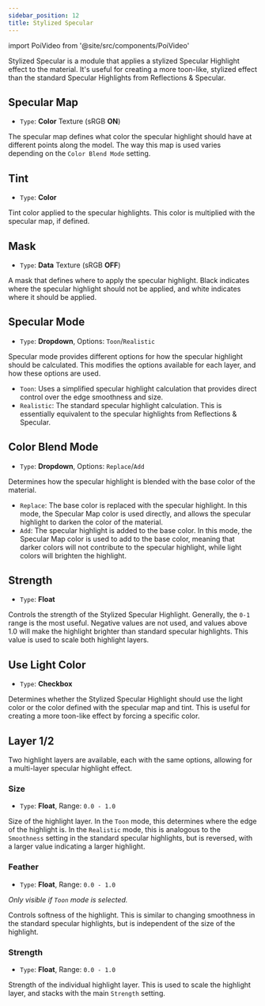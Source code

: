 ```yaml
---
sidebar_position: 12
title: Stylized Specular
---
```

import PoiVideo from '@site/src/components/PoiVideo'

Stylized Specular is a module that applies a stylized Specular Highlight effect to the material. It's useful for creating a more toon-like, stylized effect than the standard Specular Highlights from Reflections & Specular.

## Specular Map

- `Type`: **Color** Texture (sRGB **ON**)

The specular map defines what color the specular highlight should have at different points along the model. The way this map is used varies depending on the `Color Blend Mode` setting.

## Tint

- `Type`: **Color**

Tint color applied to the specular highlights. This color is multiplied with the specular map, if defined.

## Mask

- `Type`: **Data** Texture (sRGB **OFF**)

A mask that defines where to apply the specular highlight. Black indicates where the specular highlight should not be applied, and white indicates where it should be applied.

## Specular Mode

- `Type`: **Dropdown**, Options: `Toon`/`Realistic`

Specular mode provides different options for how the specular highlight should be calculated. This modifies the options available for each layer, and how these options are used.

- `Toon`: Uses a simplified specular highlight calculation that provides direct control over the edge smoothness and size.
- `Realistic`: The standard specular highlight calculation. This is essentially equivalent to the specular highlights from Reflections & Specular.

## Color Blend Mode

- `Type`: **Dropdown**, Options: `Replace`/`Add`

Determines how the specular highlight is blended with the base color of the material.

- `Replace`: The base color is replaced with the specular highlight. In this mode, the Specular Map color is used directly, and allows the specular highlight to darken the color of the material.
- `Add`: The specular highlight is added to the base color. In this mode, the Specular Map color is used to add to the base color, meaning that darker colors will not contribute to the specular highlight, while light colors will brighten the highlight.

## Strength

- `Type`: **Float**

Controls the strength of the Stylized Specular Highlight. Generally, the `0-1` range is the most useful. Negative values are not used, and values above 1.0 will make the highlight brighter than standard specular highlights. This value is used to scale both highlight layers.

## Use Light Color

- `Type`: **Checkbox**

Determines whether the Stylized Specular Highlight should use the light color or the color defined with the specular map and tint. This is useful for creating a more toon-like effect by forcing a specific color.

## Layer 1/2

Two highlight layers are available, each with the same options, allowing for a multi-layer specular highlight effect.

### Size

- `Type`: **Float**, Range: `0.0 - 1.0`

Size of the highlight layer. In the `Toon` mode, this determines where the edge of the  highlight is. In the `Realistic` mode, this is analogous to the `Smoothness` setting in the standard specular highlights, but is reversed, with a larger value indicating a larger highlight.

### Feather

- `Type`: **Float**, Range: `0.0 - 1.0`

*Only visible if `Toon` mode is selected.*

Controls softness of the highlight. This is similar to changing smoothness in the standard specular highlights, but is independent of the size of the highlight.

### Strength

- `Type`: **Float**, Range: `0.0 - 1.0`

Strength of the individual highlight layer. This is used to scale the highlight layer, and stacks with the main `Strength` setting.
